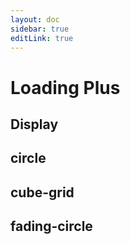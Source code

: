 ```yaml
---
layout: doc
sidebar: true
editLink: true
---
```


# Loading Plus

## Display

<script setup lang="ts">
import { reactive } from 'vue';
import DisplayContainer from '../../components/display-container.vue';
import LoadingPlus from "../../../packages/components/loading-plus/index.vue";
const componentProps = reactive([
  {
    type: 'rotate-plane',
    show: true,
  }, {
    type: 'folding-cube',
    show: true,
  }, {
    type: 'wave',
    show: true,
  }, {
    type: 'wandering-cubes',
    show: true,
  }, {
    type: 'double-bounce',
    show: true,
  }, {
    type: 'pluse-wave',
    show: true,
  }, {
    type: 'three-bounce',
    show: true,
  }, {
    type: 'chasing-dots',
    show: true,
  }, {
    type: 'bounce-ball',
    show: true,
  }
]);
</script>

<display-container :component="LoadingPlus" :componentProps="componentProps" />

## circle

## cube-grid

## fading-circle
